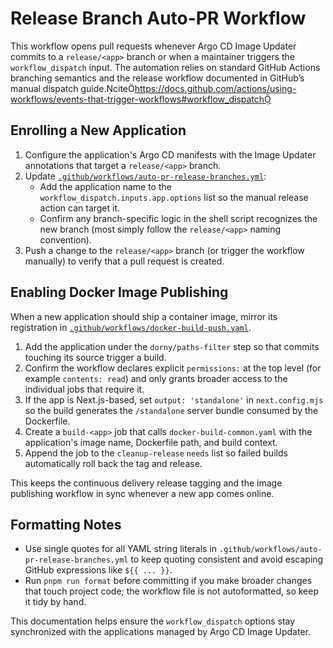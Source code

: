 # Release Branch Auto-PR Workflow

This workflow opens pull requests whenever Argo CD Image Updater commits to a `release/<app>` branch or when a maintainer triggers the `workflow_dispatch` input. The automation relies on standard GitHub Actions branching semantics and the release workflow documented in GitHub’s manual dispatch guide.citehttps://docs.github.com/actions/using-workflows/events-that-trigger-workflows#workflow_dispatch

## Enrolling a New Application

1. Configure the application's Argo CD manifests with the Image Updater annotations that target a `release/<app>` branch.
2. Update [`.github/workflows/auto-pr-release-branches.yml`](../.github/workflows/auto-pr-release-branches.yml):
   - Add the application name to the `workflow_dispatch.inputs.app.options` list so the manual release action can target it.
   - Confirm any branch-specific logic in the shell script recognizes the new branch (most simply follow the `release/<app>` naming convention).
3. Push a change to the `release/<app>` branch (or trigger the workflow manually) to verify that a pull request is created.

## Enabling Docker Image Publishing

When a new application should ship a container image, mirror its registration in [`.github/workflows/docker-build-push.yaml`](../.github/workflows/docker-build-push.yaml).

1. Add the application under the `dorny/paths-filter` step so that commits touching its source trigger a build.
2. Confirm the workflow declares explicit `permissions:` at the top level (for example `contents: read`) and only grants broader access to the individual jobs that require it.
3. If the app is Next.js-based, set `output: 'standalone'` in `next.config.mjs` so the build generates the `/standalone` server bundle consumed by the Dockerfile.
4. Create a `build-<app>` job that calls `docker-build-common.yaml` with the application's image name, Dockerfile path, and build context.
5. Append the job to the `cleanup-release` `needs` list so failed builds automatically roll back the tag and release.

This keeps the continuous delivery release tagging and the image publishing workflow in sync whenever a new app comes online.

## Formatting Notes

- Use single quotes for all YAML string literals in `.github/workflows/auto-pr-release-branches.yml` to keep quoting consistent and avoid escaping GitHub expressions like `${{ ... }}`.
- Run `pnpm run format` before committing if you make broader changes that touch project code; the workflow file is not autoformatted, so keep it tidy by hand.

This documentation helps ensure the `workflow_dispatch` options stay synchronized with the applications managed by Argo CD Image Updater.
